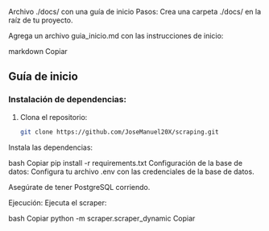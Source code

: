 Archivo ./docs/ con una guía de inicio
Pasos:
Crea una carpeta ./docs/ en la raíz de tu proyecto.

Agrega un archivo guia_inicio.md con las instrucciones de inicio:

markdown
Copiar
## Guía de inicio

### Instalación de dependencias:
1. Clona el repositorio:
   ```bash
   git clone https://github.com/JoseManuel20X/scraping.git
Instala las dependencias:

bash
Copiar
pip install -r requirements.txt
Configuración de la base de datos:
Configura tu archivo .env con las credenciales de la base de datos.

Asegúrate de tener PostgreSQL corriendo.

Ejecución:
Ejecuta el scraper:

bash
Copiar
python -m scraper.scraper_dynamic
Copiar
